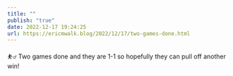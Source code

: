 ```yaml
---
title: ""
publish: "true"
date: 2022-12-17 19:24:25
url: https://ericmwalk.blog/2022/12/17/two-games-done.html
---
```


<p>⛹️‍♂️ Two games done and they are 1-1 so hopefully they can pull off another win!</p>